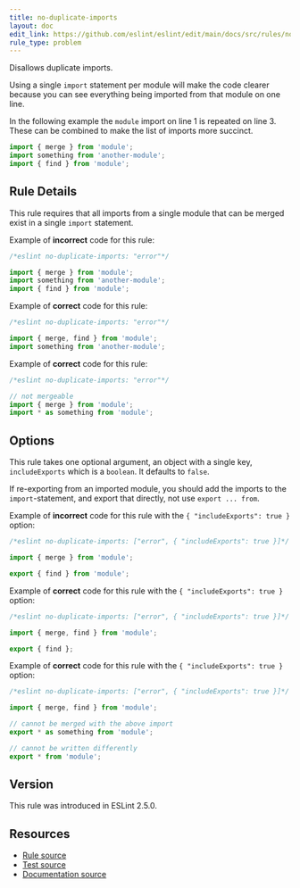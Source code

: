 ```yaml
---
title: no-duplicate-imports
layout: doc
edit_link: https://github.com/eslint/eslint/edit/main/docs/src/rules/no-duplicate-imports.md
rule_type: problem
---
```


Disallows duplicate imports.

Using a single `import` statement per module will make the code clearer because you can see everything being imported from that module on one line.

In the following example the `module` import on line 1 is repeated on line 3. These can be combined to make the list of imports more succinct.

```js
import { merge } from 'module';
import something from 'another-module';
import { find } from 'module';
```

## Rule Details

This rule requires that all imports from a single module that can be merged exist in a single `import` statement.

Example of **incorrect** code for this rule:

```js
/*eslint no-duplicate-imports: "error"*/

import { merge } from 'module';
import something from 'another-module';
import { find } from 'module';
```

Example of **correct** code for this rule:

```js
/*eslint no-duplicate-imports: "error"*/

import { merge, find } from 'module';
import something from 'another-module';
```

Example of **correct** code for this rule:

```js
/*eslint no-duplicate-imports: "error"*/

// not mergeable
import { merge } from 'module';
import * as something from 'module';
```

## Options

This rule takes one optional argument, an object with a single key, `includeExports` which is a `boolean`. It defaults to `false`.

If re-exporting from an imported module, you should add the imports to the `import`-statement, and export that directly, not use `export ... from`.

Example of **incorrect** code for this rule with the `{ "includeExports": true }` option:

```js
/*eslint no-duplicate-imports: ["error", { "includeExports": true }]*/

import { merge } from 'module';

export { find } from 'module';
```

Example of **correct** code for this rule with the `{ "includeExports": true }` option:

```js
/*eslint no-duplicate-imports: ["error", { "includeExports": true }]*/

import { merge, find } from 'module';

export { find };
```

Example of **correct** code for this rule with the `{ "includeExports": true }` option:

```js
/*eslint no-duplicate-imports: ["error", { "includeExports": true }]*/

import { merge, find } from 'module';

// cannot be merged with the above import
export * as something from 'module';

// cannot be written differently
export * from 'module';
```

## Version

This rule was introduced in ESLint 2.5.0.

## Resources

* [Rule source](https://github.com/eslint/eslint/tree/HEAD/lib/rules/no-duplicate-imports.js)
* [Test source](https://github.com/eslint/eslint/tree/HEAD/tests/lib/rules/no-duplicate-imports.js)
* [Documentation source](https://github.com/eslint/eslint/tree/HEAD/docs/src/rules/no-duplicate-imports.md)
